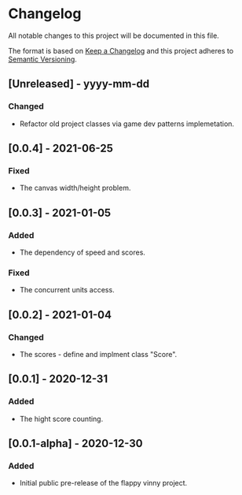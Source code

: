 # Changelog

All notable changes to this project will be documented in this file.

The format is based on [Keep a Changelog](http://keepachangelog.com/) and this project adheres to [Semantic Versioning](http://semver.org/).

## [Unreleased] - yyyy-mm-dd

### Changed

- Refactor old project classes via game dev patterns implemetation.

## [0.0.4] - 2021-06-25

### Fixed

- The canvas width/height problem.

## [0.0.3] - 2021-01-05

### Added

- The dependency of speed and scores. 

### Fixed

- The concurrent units access.

## [0.0.2] - 2021-01-04

### Changed

- The scores - define and implment class "Score".

## [0.0.1] - 2020-12-31

### Added

- The hight score counting.

## [0.0.1-alpha] - 2020-12-30

### Added
- Initial public pre-release of the flappy vinny project.